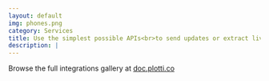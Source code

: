 ```yaml
---
layout: default
img: phones.png
category: Services
title: Use the simplest possible APIs<br>to send updates or extract live data
description: |
---
```

Browse the full integrations gallery at [doc.plotti.co](https://doc.plotti.co)